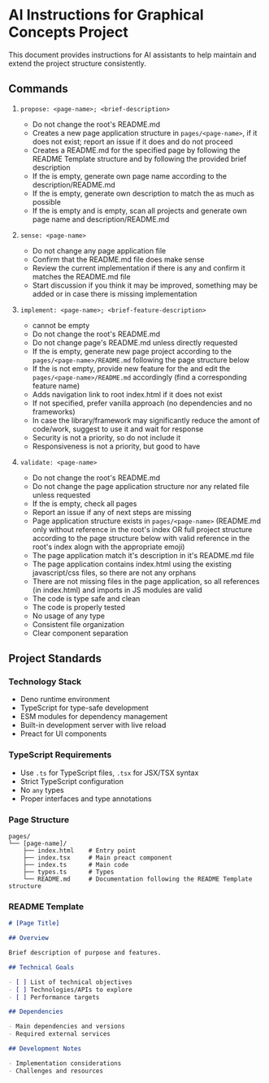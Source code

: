# AI Instructions for Graphical Concepts Project

This document provides instructions for AI assistants to help maintain and
extend the project structure consistently.

## Commands

1. `propose: <page-name>; <brief-description>`
   - Do not change the root's README.md
   - Creates a new page application structure in `pages/<page-name>`, if it does
     not exist; report an issue if it does and do not proceed
   - Creates a README.md for the specified page by following the README Template
     structure and by following the provided brief description
   - If the <page-name> is empty, generate own page name according to the
     description/README.md
   - If the <brief-description> is empty, generate own description to match the
     <page-name> as much as possible
   - If the <page-name> is empty and <brief-description> is empty, scan all
     projects and generate own page name and description/README.md

2. `sense: <page-name>`
   - Do not change any page application file
   - Confirm that the README.md file does make sense
   - Review the current implementation if there is any and confirm it matches the README.md file
   - Start discussion if you think it may be improved, something may be added or in case there is missing implementation

3. `implement: <page-name>; <brief-feature-description>`
   - <page-name> cannot be empty
   - Do not change the root's README.md
   - Do not change page's README.md unless directly requested
   - If the <brief-feature-description> is empty, generate new page project
     according to the `pages/<page-name>/README.md` following the page structure
     below
   - If the <brief-feature-description> is not empty, provide new feature for
     the <page-name> and edit the `pages/<page-name>/README.md` accordingly
     (find a corresponding feature name)
   - Adds navigation link to root index.html if it does not exist
   - If not specified, prefer vanilla approach (no dependencies and no
     frameworks)
   - In case the library/framework may significantly reduce the amont of
     code/work, suggest to use it and wait for response
   - Security is not a priority, so do not include it
   - Responsiveness is not a priority, but good to have

4. `validate: <page-name>`
   - Do not change the root's README.md
   - Do not change the page application structure nor any related file unless
     requested
   - If the <page-name> is empty, check all pages
   - Report an issue if any of next steps are missing
   - Page application structure exists in `pages/<page-name>` (README.md only
     without reference in the root's index OR full project structure according
     to the page structure below with valid reference in the root's index alogn
     with the appropriate emoji)
   - The page application match it's description in it's README.md file
   - The page application contains index.html using the existing javascript/css
     files, so there are not any orphans
   - There are not missing files in the page application, so all references (in
     index.html) and imports in JS modules are valid
   - The code is type safe and clean
   - The code is properly tested
   - No usage of any type
   - Consistent file organization
   - Clear component separation

## Project Standards

### Technology Stack

- Deno runtime environment
- TypeScript for type-safe development
- ESM modules for dependency management
- Built-in development server with live reload
- Preact for UI components

### TypeScript Requirements

- Use `.ts` for TypeScript files, `.tsx` for JSX/TSX syntax
- Strict TypeScript configuration
- No `any` types
- Proper interfaces and type annotations

### Page Structure

```
pages/
└── [page-name]/
    ├── index.html    # Entry point
    ├── index.tsx     # Main preact component
    ├── index.ts      # Main code
    ├── types.ts      # Types
    └── README.md     # Documentation following the README Template structure
```

### README Template

```markdown
# [Page Title]

## Overview

Brief description of purpose and features.

## Technical Goals

- [ ] List of technical objectives
- [ ] Technologies/APIs to explore
- [ ] Performance targets

## Dependencies

- Main dependencies and versions
- Required external services

## Development Notes

- Implementation considerations
- Challenges and resources
```
